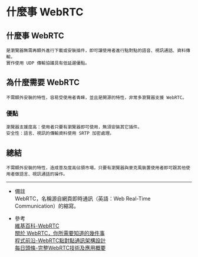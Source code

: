 # 什麼事 WebRTC

## 什麼事 WebRTC
    是瀏覽器無需再額外進行下載或安裝插件，即可讓使用者進行點對點的語音、視訊通話、資料傳輸，
    實作使用 UDP 傳輸協議具有低延遲優點。

## 為什麼需要 WebRTC
    不需額外安裝的特性，容易受使用者青睞，並且是開源的特性，非常多瀏覽器支援 WebRTC。

### 優點
    瀏覽器支援度高：使用者只要有瀏覽器即可使用，無須安裝其它插件。
    安全性：語言、視訊的傳輸資料使用 SRTP 加密處理。

## 總結
    不需額外安裝的特性，造成普及度高佔領市場，只要有瀏覽器與麥克風裝置使用者即可跟其他使用者做語言、視訊通話的操作。

---
- 備註
    <br/>
    WebRTC，名稱源自網頁即時通訊（英語：Web Real-Time Communication）的縮寫。

- 參考
    <br/>
    [維基百科-WebRTC](https://zh.wikipedia.org/wiki/WebRTC)
    <br/>
    [關於 WebRTC，你所需要知道的幾件事](https://straas.io/blog/archives/2694/)
    <br/>
    [程式前沿-WebRTC點對點通訊架構設計](https://codertw.com/%E7%A8%8B%E5%BC%8F%E8%AA%9E%E8%A8%80/690128/)
    <br/>
    [每日頭條-完整WebRTC技術及應用概要](https://kknews.cc/zh-tw/tech/g3mvgpy.html)
    